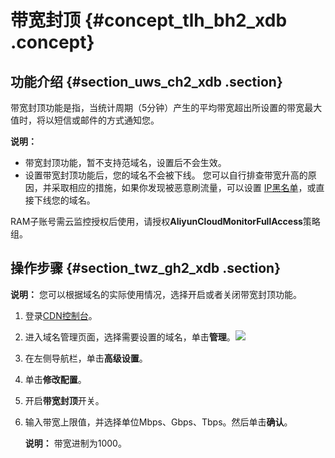 # 带宽封顶 {#concept_tlh_bh2_xdb .concept}

## 功能介绍 {#section_uws_ch2_xdb .section}

带宽封顶功能是指，当统计周期（5分钟）产生的平均带宽超出所设置的带宽最大值时，将以短信或邮件的方式通知您。

**说明：** 

-   带宽封顶功能，暂不支持范域名，设置后不会生效。
-   设置带宽封顶功能后，您的域名不会被下线。 您可以自行排查带宽升高的原因，并采取相应的措施，如果你发现被恶意刷流量，可以设置 [IP黑名单](https://www.alibabacloud.com/help/zh/doc-detail/27138.htm)，或直接下线您的域名。

RAM子账号需云监控授权后使用，请授权**AliyunCloudMonitorFullAccess**策略组。

## 操作步骤 {#section_twz_gh2_xdb .section}

**说明：** 您可以根据域名的实际使用情况，选择开启或者关闭带宽封顶功能。

1.  登录[CDN控制台](https://cdn.console.aliyun.com)。
2.  进入域名管理页面，选择需要设置的域名，单击**管理**。![](http://static-aliyun-doc.oss-cn-hangzhou.aliyuncs.com/assets/img/5175/154874723832303_zh-CN.png)
3.  在左侧导航栏，单击**高级设置**。
4.  单击**修改配置**。
5.  开启**带宽封顶**开关。
6.  输入带宽上限值，并选择单位Mbps、Gbps、Tbps。然后单击**确认**。

    **说明：** 带宽进制为1000。


